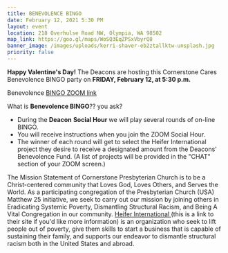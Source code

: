 ```yaml
---
title: BENEVOLENCE BINGO
date: February 12, 2021 5:30 PM
layout: event
location: 218 Overhulse Road NW, Olympia, WA 98502
map_link: https://goo.gl/maps/WoSQ3EqZPSxVbyrQ8
banner_image: /images/uploads/kerri-shaver-eb2ztallktw-unsplash.jpg
priority: false
---
```

**Happy Valentine's Day!** The Deacons are hosting this Cornerstone Cares Benevolence BINGO party on **FRIDAY, February 12, at 5:30 p.m.**

Benevolence [BINGO ZOOM link](<https://zoom.us/j/576205605? pwd=ZG9TMWF3QUVmdFdoVnJ5SnJndFdlZz09>)

What is **Benevolence BINGO**?? you ask? 

* During the **Deacon** **Social Hour** we will play several rounds of on-line BINGO. 
* You will receive instructions when you join the ZOOM Social Hour. 
* The winner of each round will get to select the Heifer International project they desire to receive a designated amount from the Deacons' Benevolence Fund. (A list of projects will be provided in the "CHAT" section of your ZOOM screen.)

The Mission Statement of Cornerstone Presbyterian Church is to be a Christ-centered community that Loves God, Loves Others, and Serves the World. As a participating congregation of the Presbyterian Church (USA) Matthew 25 initiative, we seek to carry out our mission by joining others in Eradicating Systemic Poverty, Dismantling Structural Racism, and Being A Vital Congregation in our community.  [Heifer International ](https://myheiferfoundationgiving.org)(this is a link to their site if you'd like more information) is an organization who seek to lift people out of poverty, give them skills to start a business that is capable of sustaining their family, and supports our endeavor to dismantle structural racism both in the United States and abroad.